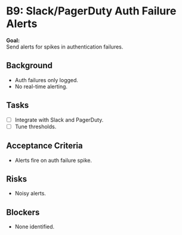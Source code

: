 # B9: Slack/PagerDuty Auth Failure Alerts

**Goal:**  
Send alerts for spikes in authentication failures.

## Background
- Auth failures only logged.
- No real-time alerting.

## Tasks
- [ ] Integrate with Slack and PagerDuty.
- [ ] Tune thresholds.

## Acceptance Criteria
- Alerts fire on auth failure spike.

## Risks
- Noisy alerts.

## Blockers
- None identified.